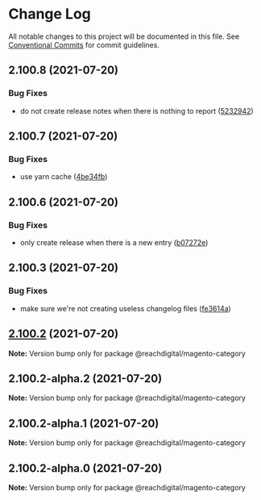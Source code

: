 # Change Log

All notable changes to this project will be documented in this file.
See [Conventional Commits](https://conventionalcommits.org) for commit guidelines.

## 2.100.8 (2021-07-20)


### Bug Fixes

* do not create release notes when there is nothing to report ([5232942](https://github.com/ho-nl/m2-pwa/commit/523294290408f822f40f1f3fec19bbcf825f6526))





## 2.100.7 (2021-07-20)


### Bug Fixes

* use yarn cache ([4be34fb](https://github.com/ho-nl/m2-pwa/commit/4be34fbb56cf528ba346de0cbe2c32d102b9960b))





## 2.100.6 (2021-07-20)


### Bug Fixes

* only create release when there is a new entry ([b07272e](https://github.com/ho-nl/m2-pwa/commit/b07272e4e74ee0bec3677e35ce3ee7e02231971a))





## 2.100.3 (2021-07-20)


### Bug Fixes

* make sure we're not creating useless changelog files ([fe3614a](https://github.com/ho-nl/m2-pwa/commit/fe3614a8480c7f1c68d673da2bb84805112a6643))





## [2.100.2](https://github.com/ho-nl/m2-pwa/compare/@reachdigital/magento-category@2.100.2-alpha.2...@reachdigital/magento-category@2.100.2) (2021-07-20)

**Note:** Version bump only for package @reachdigital/magento-category





## 2.100.2-alpha.2 (2021-07-20)

**Note:** Version bump only for package @reachdigital/magento-category





## 2.100.2-alpha.1 (2021-07-20)

**Note:** Version bump only for package @reachdigital/magento-category





## 2.100.2-alpha.0 (2021-07-20)

**Note:** Version bump only for package @reachdigital/magento-category
